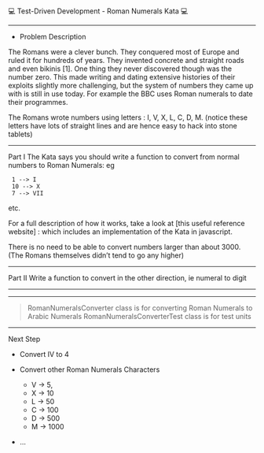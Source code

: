 💻 Test-Driven Development - Roman Numerals Kata 💻

---------------------------------------------------------------------------------------------------------

- Problem Description

The Romans were a clever bunch. They conquered most of Europe and ruled it for hundreds of years. They invented concrete and straight roads and even bikinis [1]. One thing they never discovered though was the number zero. This made writing and dating extensive histories of their exploits slightly more challenging, but the system of numbers they came up with is still in use today. For example the BBC uses Roman numerals to date their programmes.

The Romans wrote numbers using letters : I, V, X, L, C, D, M. (notice these letters have lots of straight lines and are hence easy to hack into stone tablets)

---------------------------------------------------------------------------------------------------------

Part I
The Kata says you should write a function to convert from normal numbers to Roman Numerals: eg

     1 --> I
     10 --> X
     7 --> VII
etc.

For a full description of how it works, take a look at [this useful reference website] : which includes an implementation of the Kata in javascript.

There is no need to be able to convert numbers larger than about 3000. (The Romans themselves didn’t tend to go any higher)

---------------------------------------------------------------------------------------------------------

Part II
Write a function to convert in the other direction, ie numeral to digit


---------------------------------------------------------------------------------------------------------
---------------------------------------------------------------------------------------------------------
> RomanNumeralsConverter class is for converting Roman Numerals to Arabic Numerals
> RomanNumeralsConverterTest class is for test units
---------------------------------------------------------------------------------------------------------
Next Step
- Convert IV to 4 

- Convert other Roman Numerals Characters 
  - V -> 5,
  - X -> 10
  - L -> 50
  - C -> 100
  - D -> 500
  - M -> 1000
    
- ...